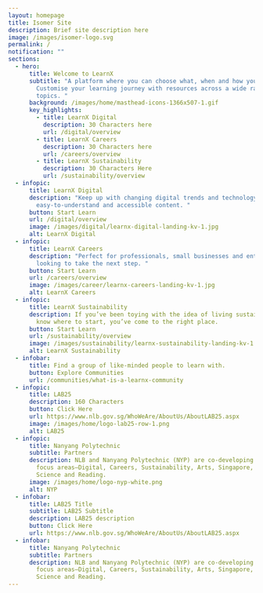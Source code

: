 ```yaml
---
layout: homepage
title: Isomer Site
description: Brief site description here
image: /images/isomer-logo.svg
permalink: /
notification: ""
sections:
  - hero:
      title: Welcome to LearnX
      subtitle: "A platform where you can choose what, when and how you learn.
        Customise your learning journey with resources across a wide range of
        topics. "
      background: /images/home/masthead-icons-1366x507-1.gif
      key_highlights:
        - title: LearnX Digital
          description: 30 Characters here
          url: /digital/overview
        - title: LearnX Careers
          description: 30 Characters here
          url: /careers/overview
        - title: LearnX Sustainability
          description: 30 Characters Here
          url: /sustainability/overview
  - infopic:
      title: LearnX Digital
      description: "Keep up with changing digital trends and technology through
        easy-to-understand and accessible content. "
      button: Start Learn
      url: /digital/overview
      image: /images/digital/learnx-digital-landing-kv-1.jpg
      alt: LearnX Digital
  - infopic:
      title: LearnX Careers
      description: "Perfect for professionals, small businesses and entrepreneurs
        looking to take the next step. "
      button: Start Learn
      url: /careers/overview
      image: /images/career/learnx-careers-landing-kv-1.jpg
      alt: LearnX Careers
  - infopic:
      title: LearnX Sustainability
      description: If you’ve been toying with the idea of living sustainably but don’t
        know where to start, you’ve come to the right place. 
      button: Start Learn
      url: /sustainability/overview
      image: /images/sustainability/learnx-sustainability-landing-kv-1.jpg
      alt: LearnX Sustainability
  - infobar:
      title: Find a group of like-minded people to learn with.
      button: Explore Communities
      url: /communities/what-is-a-learnx-community
  - infopic:
      title: LAB25
      description: 160 Characters
      button: Click Here
      url: https://www.nlb.gov.sg/WhoWeAre/AboutUs/AboutLAB25.aspx
      image: /images/home/logo-lab25-row-1.png
      alt: LAB25
  - infopic:
      title: Nanyang Polytechnic
      subtitle: Partners
      description: NLB and Nanyang Polytechnic (NYP) are co-developing the learning
        focus areas—Digital, Careers, Sustainability, Arts, Singapore, Wellness,
        Science and Reading.
      image: /images/home/logo-nyp-white.png
      alt: NYP
  - infobar:
      title: LAB25 Title
      subtitle: LAB25 Subtitle
      description: LAB25 description
      button: Click Here
      url: https://www.nlb.gov.sg/WhoWeAre/AboutUs/AboutLAB25.aspx
  - infobar:
      title: Nanyang Polytechnic
      subtitle: Partners
      description: NLB and Nanyang Polytechnic (NYP) are co-developing the learning
        focus areas—Digital, Careers, Sustainability, Arts, Singapore, Wellness,
        Science and Reading.
---
```

